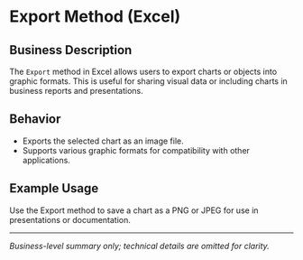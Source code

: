 # Export Method (Excel)

## Business Description

The `Export` method in Excel allows users to export charts or objects into graphic formats. This is useful for sharing visual data or including charts in business reports and presentations.

## Behavior
- Exports the selected chart as an image file.
- Supports various graphic formats for compatibility with other applications.

## Example Usage
Use the Export method to save a chart as a PNG or JPEG for use in presentations or documentation.

---
*Business-level summary only; technical details are omitted for clarity.*
